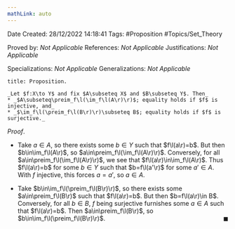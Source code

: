 ```yaml
---
mathLink: auto
---
```


<div class="topSpace"></div>

Date Created: 28/12/2022 14:18:41
Tags: #Proposition #Topics/Set_Theory

Proved by: _Not Applicable_
References: _Not Applicable_
Justifications: _Not Applicable_

Specializations: _Not Applicable_
Generalizations: _Not Applicable_

``` ad-Proposition
title: Proposition.

_Let $f:X\to Y$ and fix $A\subseteq X$ and $B\subseteq Y$. Then_
* _$A\subseteq\preim_f\l(\im_f\l(A\r)\r)$; equality holds if $f$ is injective, and_
* _$\im_f\l(\preim_f\l(B\r)\r)\subseteq B$; equality holds if $f$ is surjective._

```

_Proof_.
* Take $a\in A$, so there exists some $b\in Y$ such that $f\l(a\r)=b$. But then $b\in\im_f\l(A\r)$, so $a\in\preim_f\l(\im_f\l(A\r)\r)$. Conversely, for all $a\in\preim_f\l(\im_f\l(A\r)\r)$, we see that $f\l(a\r)\in\im_f\l(A\r)$. Thus $f\l(a\r)=b$ for some $b\in Y$ such that $b=f\l(a'\r)$ for some $a'\in A$. With $f$ injective, this forces $a=a'$, so $a\in A$.

* Take $b\in\im_f\l(\preim_f\l(B\r)\r)$, so there exists some $a\in\preim_f\l(B\r)$ such that $f\l(a\r)=b$. But then $b=f\l(a\r)\in B$. Conversely, for all $b\in B$, $f$ being surjective furnishes some $a\in A$ such that $f\l(a\r)=b$. Then $a\in\preim_f\l(B\r)$, so $b\in\im_f\l(\preim_f\l(B\r)\r)$.<span style="float:right;">$\blacksquare$</span>
